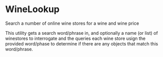 # WineLookup
Search a number of online wine stores for a wine and wine price

This utility gets a search word/phrase in, and optionally a name (or list) of winestores to interrogate
and the queries each wine store usign the provided word/phase to determine if there are any objects that 
match this word/phrase.
